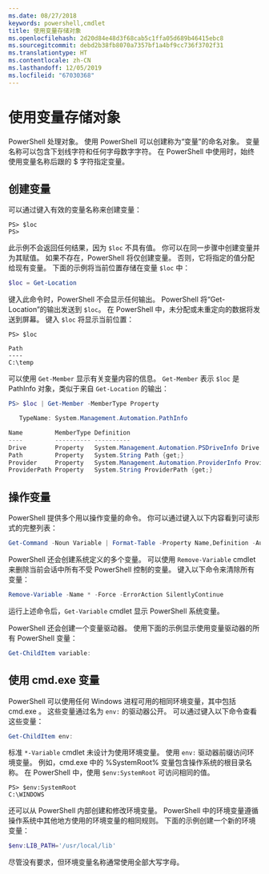 ```yaml
---
ms.date: 08/27/2018
keywords: powershell,cmdlet
title: 使用变量存储对象
ms.openlocfilehash: 2d20d84e48d3f68cab5c1ffa05d689b46415ebc8
ms.sourcegitcommit: debd2b38fb8070a7357bf1a4bf9cc736f3702f31
ms.translationtype: HT
ms.contentlocale: zh-CN
ms.lasthandoff: 12/05/2019
ms.locfileid: "67030368"
---
```

# <a name="using-variables-to-store-objects"></a>使用变量存储对象

PowerShell 处理对象。 使用 PowerShell 可以创建称为“变量”的命名对象。
变量名称可以包含下划线字符和任何字母数字字符。 在 PowerShell 中使用时，始终使用变量名称后跟的 \$ 字符指定变量。

## <a name="creating-a-variable"></a>创建变量

可以通过键入有效的变量名称来创建变量：

```
PS> $loc
PS>
```

此示例不会返回任何结果，因为 `$loc` 不具有值。 你可以在同一步骤中创建变量并为其赋值。 如果不存在，PowerShell 将仅创建变量。
否则，它将指定的值分配给现有变量。 下面的示例将当前位置存储在变量 `$loc` 中：

```powershell
$loc = Get-Location
```

键入此命令时，PowerShell 不会显示任何输出。 PowerShell 将“Get-Location”的输出发送到 `$loc`。 在 PowerShell 中，未分配或未重定向的数据将发送到屏幕。 键入 `$loc` 将显示当前位置：

```
PS> $loc

Path
----
C:\temp
```

可以使用 `Get-Member` 显示有关变量内容的信息。 `Get-Member` 表示 `$loc` 是 PathInfo  对象，类似于来自 `Get-Location` 的输出：

```powershell
PS> $loc | Get-Member -MemberType Property

   TypeName: System.Management.Automation.PathInfo

Name         MemberType Definition
----         ---------- ----------
Drive        Property   System.Management.Automation.PSDriveInfo Drive {get;}
Path         Property   System.String Path {get;}
Provider     Property   System.Management.Automation.ProviderInfo Provider {...
ProviderPath Property   System.String ProviderPath {get;}
```

## <a name="manipulating-variables"></a>操作变量

PowerShell 提供多个用以操作变量的命令。 你可以通过键入以下内容看到可读形式的完整列表：

```powershell
Get-Command -Noun Variable | Format-Table -Property Name,Definition -AutoSize -Wrap
```

PowerShell 还会创建系统定义的多个变量。 可以使用 `Remove-Variable` cmdlet 来删除当前会话中所有不受 PowerShell 控制的变量。 键入以下命令来清除所有变量：

```powershell
Remove-Variable -Name * -Force -ErrorAction SilentlyContinue
```

运行上述命令后，`Get-Variable` cmdlet 显示 PowerShell 系统变量。

PowerShell 还会创建一个变量驱动器。 使用下面的示例显示使用变量驱动器的所有 PowerShell 变量：

```powershell
Get-ChildItem variable:
```

## <a name="using-cmdexe-variables"></a>使用 cmd.exe 变量

PowerShell 可以使用任何 Windows 进程可用的相同环境变量，其中包括 cmd.exe  。 这些变量通过名为 `env:` 的驱动器公开。 可以通过键入以下命令查看这些变量：

```powershell
Get-ChildItem env:
```

标准 `*-Variable` cmdlet 未设计为使用环境变量。 使用 `env:` 驱动器前缀访问环境变量。 例如，cmd.exe  中的 %SystemRoot%  变量包含操作系统的根目录名称。 在 PowerShell 中，使用 `$env:SystemRoot` 可访问相同的值。

```
PS> $env:SystemRoot
C:\WINDOWS
```

还可以从 PowerShell 内部创建和修改环境变量。 PowerShell 中的环境变量遵循操作系统中其他地方使用的环境变量的相同规则。 下面的示例创建一个新的环境变量：

```powershell
$env:LIB_PATH='/usr/local/lib'
```

尽管没有要求，但环境变量名称通常使用全部大写字母。
